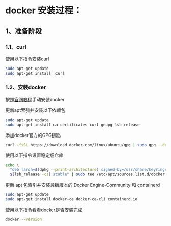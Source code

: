 #                               docker 安装过程：

## 1、准备阶段

### 1.1、curl

使用以下指令安装curl

```bash
sudo apt-get update
sudo apt-get install  curl 
```

### 1.2、安装docker

按照[官网教程](https://docs.docker.com/engine/install/ubuntu/)手动安装docker

更新apt索引并安装以下依赖包

```bash
sudo apt-get update
sudo apt-get install ca-certificates curl gnupg lsb-release
```

添加docker官方的GPG钥匙

```bash
curl -fsSL https://download.docker.com/linux/ubuntu/gpg | sudo gpg --dearmor -o /usr/share/keyrings/docker-archive-keyring.gpg
```

使用以下指令设置稳定版仓库

```bash
echo \
  "deb [arch=$(dpkg --print-architecture) signed-by=/usr/share/keyrings/docker-archive-keyring.gpg] https://download.docker.com/linux/ubuntu \
  $(lsb_release -cs) stable" | sudo tee /etc/apt/sources.list.d/docker.list > /dev/null
```

更新 apt 包索引并安装最新版本的 Docker Engine-Community 和 containerd

```bash
sudo apt-get update
sudo apt-get install docker-ce docker-ce-cli containerd.io
```



使用以下指令看看docker是否安装完成

```bash
docker --version
```





